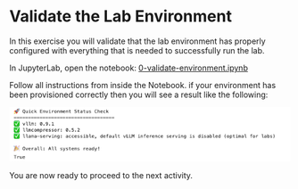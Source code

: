 # Validate the Lab Environment

In this exercise you will validate that the lab environment has properly configured with everything that is needed to successfully run the lab.

In JupyterLab, open the notebook: <a href="https://github.com/odh-labs/rhoai-roadshow-v2/blob/main/docs/4-rhaiis/notebooks/0-validate-environment.ipynb" target="_blank">0-validate-environment.ipynb</a>

Follow all instructions from inside the Notebook. if your environment has been provisioned correctly then you will see a result like the following:

![images/environment-is-ready.png](images/environment-is-ready.png)

You are now ready to proceed to the next activity.
